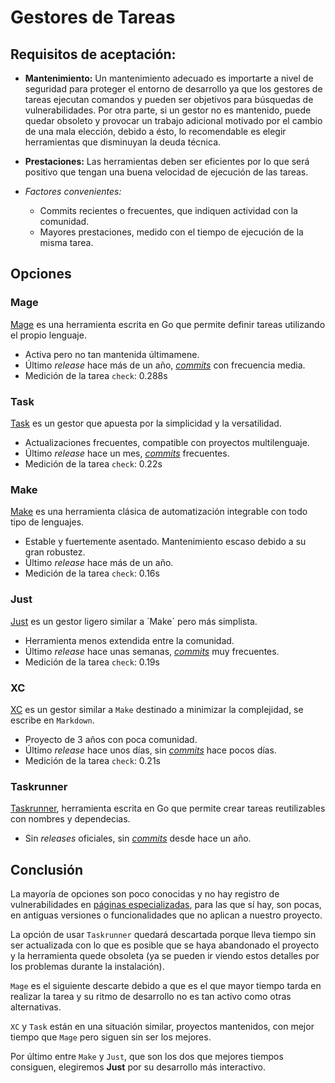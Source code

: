 # Gestores de Tareas
## Requisitos de aceptación:

- **Mantenimiento:** Un mantenimiento adecuado es importarte a nivel de seguridad para proteger el entorno de desarrollo ya que los gestores de tareas ejecutan comandos y pueden ser objetivos para búsquedas de vulnerabilidades. Por otra parte, si un gestor no es mantenido, puede quedar obsoleto y provocar un trabajo adicional motivado por el cambio de una mala elección, debido a ésto, lo recomendable es elegir herramientas que disminuyan la deuda técnica.
  
- **Prestaciones:** Las herramientas deben ser eficientes por lo que será positivo que tengan una buena velocidad de ejecución de las tareas.

- *Factores convenientes:*
    - Commits recientes o frecuentes, que indiquen actividad con la comunidad.
    - Mayores prestaciones, medido con el tiempo de ejecución de la misma tarea.

## Opciones
### Mage
[Mage](https://magefile.org/) es una herramienta escrita en Go que permite definir tareas utilizando el propio lenguaje.

- Activa pero no tan mantenida últimamene.
- Último *release* hace más de un año, [*commits*](https://github.com/magefile/mage/commits/master/) con frecuencia media.
- Medición de la tarea `check`: 0.288s

### Task
[Task](https://taskfile.dev/) es un gestor que apuesta por la simplicidad y la versatilidad.

- Actualizaciones frecuentes, compatible con proyectos multilenguaje.
- Último *release* hace un mes, [*commits*](https://github.com/go-task/task/commits/main/) frecuentes.
- Medición de la tarea `check`: 0.22s

### Make

[Make](https://www.gnu.org/software/make/) es una herramienta clásica de automatización integrable con todo tipo de lenguajes.

- Estable y fuertemente asentado. Mantenimiento escaso debido a su gran robustez.
- Último *release* hace más de un año.
- Medición de la tarea `check`: 0.16s

### Just
[Just](https://just.systems/) es un gestor ligero similar a ´Make´ pero más simplista.

- Herramienta menos extendida entre la comunidad.
- Último *release* hace unas semanas, [*commits*](https://github.com/casey/just/commits/master/) muy frecuentes.
- Medición de la tarea `check`: 0.19s

### XC

[XC](https://xcfile.dev/) es un gestor similar a `Make` destinado a minimizar la complejidad, se escribe en `Markdown`.

- Proyecto de 3 años con poca comunidad.
- Último *release* hace unos días, sin [*commits*](https://github.com/joerdav/xc/commits/main/) hace pocos días.
- Medición de la tarea `check`: 0.21s

### Taskrunner

[Taskrunner](https://github.com/samsarahq/taskrunner), herramienta escrita en Go que permite crear tareas reutilizables con nombres y dependecias.

- Sin *releases* oficiales, sin [*commits*](https://github.com/samsarahq/taskrunner/commits/master/) desde hace un año.

## Conclusión
La mayoría de opciones son poco conocidas y no hay registro de vulnerabilidades en [páginas especializadas](https://www.cvedetails.com/), para las que sí hay, son pocas, en antiguas versiones o funcionalidades que no aplican a nuestro proyecto.

La opción de usar `Taskrunner` quedará descartada porque lleva tiempo sin ser actualizada con lo que es posible que se haya abandonado el proyecto y la herramienta quede obsoleta (ya se pueden ir viendo estos detalles por los problemas durante la instalación).

`Mage` es el siguiente descarte debido a que es el que mayor tiempo tarda en realizar la tarea y su ritmo de desarrollo no es tan activo como otras alternativas.

`XC` y `Task` están en una situación similar, proyectos mantenidos, con mejor tiempo que `Mage` pero siguen sin ser los mejores.

Por último entre `Make` y `Just`, que son los dos que mejores tiempos consiguen, elegiremos **Just** por su desarrollo más interactivo.
